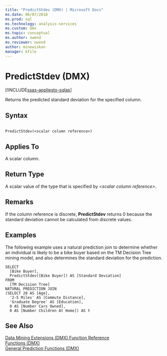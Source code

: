 ```yaml
---
title: "PredictStdev (DMX) | Microsoft Docs"
ms.date: 06/07/2018
ms.prod: sql
ms.technology: analysis-services
ms.custom: dmx
ms.topic: conceptual
ms.author: owend
ms.reviewer: owend
author: minewiskan
manager: kfile
---
```

# PredictStdev (DMX)
[!INCLUDE[ssas-appliesto-sqlas](../includes/ssas-appliesto-sqlas.md)]

  Returns the predicted standard deviation for the specified column.  
  
## Syntax  
  
```  
  
PredictStdev(<scalar column reference>)  
```  
  
## Applies To  
 A scalar column.  
  
## Return Type  
 A scalar value of the type that is specified by *\<scalar column reference>*.  
  
## Remarks  
 If the column reference is discrete, **PredictStdev** returns 0 because the standard deviation cannot be calculated from discrete values.  
  
## Examples  
 The following example uses a natural prediction join to determine whether an individual is likely to be a bike buyer based on the TM Decision Tree mining model, and also determines the standard deviation for the prediction.  
  
```  
SELECT  
  [Bike Buyer],  
  PredictStdev([Bike Buyer]) AS [Standard Deviation]  
FROM  
  [TM Decision Tree]  
NATURAL PREDICTION JOIN  
(SELECT 28 AS [Age],  
  '2-5 Miles' AS [Commute Distance],  
  'Graduate Degree' AS [Education],  
  0 AS [Number Cars Owned],  
  0 AS [Number Children At Home]) AS t  
```  
  
## See Also  
 [Data Mining Extensions &#40;DMX&#41; Function Reference](../dmx/data-mining-extensions-dmx-function-reference.md)   
 [Functions &#40;DMX&#41;](../dmx/functions-dmx.md)   
 [General Prediction Functions &#40;DMX&#41;](../dmx/general-prediction-functions-dmx.md)  
  
  
